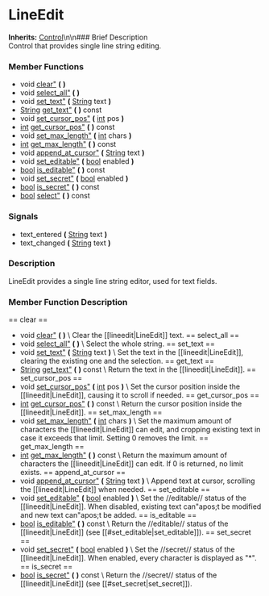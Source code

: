 #  LineEdit  
**Inherits:** [Control](class_control)\\n\\n###  Brief Description  
Control that provides single line string editing.
###  Member Functions 
  * void [clear"](#clear) **(** **)**
  * void [select_all"](#select_all) **(** **)**
  * void [set_text"](#set_text) **(** [String](class_string) text  **)**
  * [String](class_string) [get_text"](#get_text) **(** **)** const
  * void [set_cursor_pos"](#set_cursor_pos) **(** [int](class_int) pos  **)**
  * [int](class_int) [get_cursor_pos"](#get_cursor_pos) **(** **)** const
  * void [set_max_length"](#set_max_length) **(** [int](class_int) chars  **)**
  * [int](class_int) [get_max_length"](#get_max_length) **(** **)** const
  * void [append_at_cursor"](#append_at_cursor) **(** [String](class_string) text  **)**
  * void [set_editable"](#set_editable) **(** [bool](class_bool) enabled  **)**
  * [bool](class_bool) [is_editable"](#is_editable) **(** **)** const
  * void [set_secret"](#set_secret) **(** [bool](class_bool) enabled  **)**
  * [bool](class_bool) [is_secret"](#is_secret) **(** **)** const
  * [bool](class_bool) [select"](#select) **(** **)** const
###  Signals  
  * <a name="text_entered">text_entered</a> **(** [String](class_string) text  **)**
  * <a name="text_changed">text_changed</a> **(** [String](class_string) text  **)**
###  Description  
LineEdit provides a single line string editor, used for text fields.
###  Member Function Description  
==  clear  ==
  * void [clear"](#clear) **(** **)**
\\
Clear the [[lineedit|LineEdit]] text.
==  select_all  ==
  * void [select_all"](#select_all) **(** **)**
\\
Select the whole string.
==  set_text  ==
  * void [set_text"](#set_text) **(** [String](class_string) text  **)**
\\
Set the text in the [[lineedit|LineEdit]], clearing the existing one and the selection.
==  get_text  ==
  * [String](class_string) [get_text"](#get_text) **(** **)** const
\\
Return the text in the [[lineedit|LineEdit]].
==  set_cursor_pos  ==
  * void [set_cursor_pos"](#set_cursor_pos) **(** [int](class_int) pos  **)**
\\
Set the cursor position inside the [[lineedit|LineEdit]], causing it to scroll if needed.
==  get_cursor_pos  ==
  * [int](class_int) [get_cursor_pos"](#get_cursor_pos) **(** **)** const
\\
Return the cursor position inside the [[lineedit|LineEdit]].
==  set_max_length  ==
  * void [set_max_length"](#set_max_length) **(** [int](class_int) chars  **)**
\\
Set the maximum amount of characters the [[lineedit|LineEdit]] can edit, and cropping existing text in case it exceeds that limit. Setting 0 removes the limit.
==  get_max_length  ==
  * [int](class_int) [get_max_length"](#get_max_length) **(** **)** const
\\
Return the maximum amount of characters the [[lineedit|LineEdit]] can edit. If 0 is returned, no limit exists.
==  append_at_cursor  ==
  * void [append_at_cursor"](#append_at_cursor) **(** [String](class_string) text  **)**
\\
Append text at cursor, scrolling the [[lineedit|LineEdit]] when needed.
==  set_editable  ==
  * void [set_editable"](#set_editable) **(** [bool](class_bool) enabled  **)**
\\
Set the //editable// status of the [[lineedit|LineEdit]]. When disabled, existing text can"apos;t be modified and new text can"apos;t be added.
==  is_editable  ==
  * [bool](class_bool) [is_editable"](#is_editable) **(** **)** const
\\
Return the //editable// status of the [[lineedit|LineEdit]] (see [[#set_editable|set_editable]]).
==  set_secret  ==
  * void [set_secret"](#set_secret) **(** [bool](class_bool) enabled  **)**
\\
Set the //secret// status of the [[lineedit|LineEdit]]. When enabled, every character is displayed as "*".
==  is_secret  ==
  * [bool](class_bool) [is_secret"](#is_secret) **(** **)** const
\\
Return the //secret// status of the [[lineedit|LineEdit]] (see [[#set_secret|set_secret]]).
